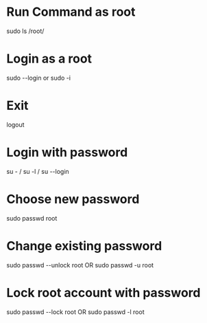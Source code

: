 # Run Command as root
sudo ls /root/

# Login as a root
sudo --login
or sudo -i

# Exit
logout

# Login with password
su - / su -l / su --login

# Choose new password
sudo passwd root

# Change existing password
sudo passwd --unlock root 
      OR
sudo passwd -u root

# Lock root account with password
sudo passwd --lock root
     OR
sudo passwd -l root
